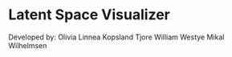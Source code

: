 # Latent Space Visualizer

Developed by:
Olivia Linnea Kopsland Tjore
William Westye Mikal Wilhelmsen
